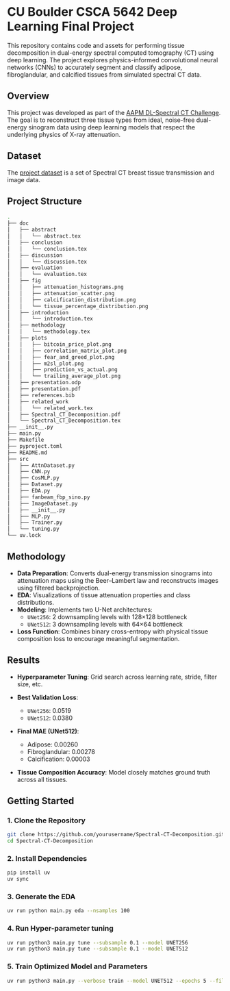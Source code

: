 # CU Boulder CSCA 5642 Deep Learning Final Project

This repository contains code and assets for performing tissue decomposition in dual-energy spectral computed tomography (CT) 
using deep learning. The project explores physics-informed convolutional neural networks (CNNs) to accurately segment and classify 
adipose, fibroglandular, and calcified tissues from simulated spectral CT data.

## Overview

This project was developed as part of the [AAPM DL-Spectral CT Challenge](https://www.aapm.org/GrandChallenge/DL-spectral-CT/). The 
goal is to reconstruct three tissue types from ideal, noise-free dual-energy sinogram data using deep learning models that respect 
the underlying physics of X-ray attenuation.

## Dataset

The [project dataset](https://zenodo.org/records/14262737) is a set of Spectral CT breast tissue transmission and image data.

## Project Structure

```bash
.
├── doc
│   ├── abstract
│   │   └── abstract.tex
│   ├── conclusion
│   │   └── conclusion.tex
│   ├── discussion
│   │   └── discussion.tex
│   ├── evaluation
│   │   └── evaluation.tex
│   ├── fig
│   │   ├── attenuation_histograms.png
│   │   ├── attenuation_scatter.png
│   │   ├── calcification_distribution.png
│   │   └── tissue_percentage_distribution.png
│   ├── introduction
│   │   └── introduction.tex
│   ├── methodology
│   │   └── methodology.tex
│   ├── plots
│   │   ├── bitcoin_price_plot.png
│   │   ├── correlation_matrix_plot.png
│   │   ├── fear_and_greed_plot.png
│   │   ├── m2sl_plot.png
│   │   ├── prediction_vs_actual.png
│   │   └── trailing_average_plot.png
│   ├── presentation.odp
│   ├── presentation.pdf
│   ├── references.bib
│   ├── related_work
│   │   └── related_work.tex
│   ├── Spectral_CT_Decomposition.pdf
│   └── Spectral_CT_Decomposition.tex
├── __init__.py
├── main.py
├── Makefile
├── pyproject.toml
├── README.md
├── src
│   ├── AttnDataset.py
│   ├── CNN.py
│   ├── CosMLP.py
│   ├── Dataset.py
│   ├── EDA.py
│   ├── fanbeam_fbp_sino.py
│   ├── ImageDataset.py
│   ├── __init__.py
│   ├── MLP.py
│   ├── Trainer.py
│   └── tuning.py
└── uv.lock
```

## Methodology

- **Data Preparation**: Converts dual-energy transmission sinograms into attenuation maps using the Beer–Lambert law and reconstructs images using filtered backprojection.
- **EDA**: Visualizations of tissue attenuation properties and class distributions.
- **Modeling**: Implements two U-Net architectures:
  - `UNet256`: 2 downsampling levels with 128×128 bottleneck
  - `UNet512`: 3 downsampling levels with 64×64 bottleneck
- **Loss Function**: Combines binary cross-entropy with physical tissue composition loss to encourage meaningful segmentation.

## Results

- **Hyperparameter Tuning**: Grid search across learning rate, stride, filter size, etc.
- **Best Validation Loss**:  
  - `UNet256`: 0.0519  
  - `UNet512`: 0.0380

- **Final MAE (UNet512)**:  
  - Adipose: 0.00260  
  - Fibroglandular: 0.00278  
  - Calcification: 0.00003

- **Tissue Composition Accuracy**: Model closely matches ground truth across all tissues.

## Getting Started

### 1. Clone the Repository
```bash
git clone https://github.com/yourusername/Spectral-CT-Decomposition.git
cd Spectral-CT-Decomposition
```

### 2. Install Dependencies
```bash
pip install uv
uv sync
```

### 3. Generate the EDA
```bash
uv run python main.py eda --nsamples 100
```

### 4. Run Hyper-parameter tuning
```bash
uv run python3 main.py tune --subsample 0.1 --model UNET256
uv run python3 main.py tune --subsample 0.1 --model UNET512
```
### 5. Train Optimized Model and Parameters
```bash
uv run python3 main.py --verbose train --model UNET512 --epochs 5 --filter-size 4 --lr 0.001 --stride 3 --padding 2
```